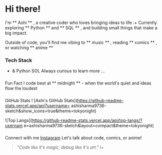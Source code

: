 # Hi there!

I'm ** Ashi ** , a creative coder who loves bringing ideas to life :+
Currently exploring ** Python ** and ** SQL ** , and building small
things that make a big impact.

Outside of code, you'll find me vibing to ** music ** , reading
** comics ** , or watching ** anime **

### Tech Stack
- & Python
SOL
Always curious to learn more ...

###

Fun Fact
I code best at ** midnight ** - when the world's quiet and ideas flow
the loudest

###

GitHub Stats
! [Ashi's GitHub
Stats](https://github-readme-stats.vercel.app/api7username=
ashisharma9736-sketch&show_icons=true&theme=tokyonight)

![Top
Langs](https://github-readme-stats.vercel.app/api/top-langs/?usernam
e=ashisharma9736-sketch&layout=compact&theme=tokyonight)

###

Connect with me
[Instagram](https://www.instagram.com/ashi_ashi_011)
Let's talk about code, comics, or anime!

>_"Code like it's magic, debug like it's art."_ i+

